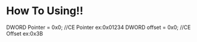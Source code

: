 # How To Using!!
 DWORD Pointer = 0x0;    //CE Pointer ex:0x01234
    DWORD offset = 0x0;    //CE Offset ex:0x3B
